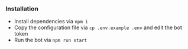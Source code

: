### Installation

- Install dependencies via `npm i`
- Copy the configuration file via `cp .env.example .env` and edit the bot token
- Run the bot via `npm run start`
